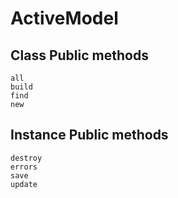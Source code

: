 # ActiveModel

## Class Public methods

```
all
build
find
new
```

## Instance Public methods

```
destroy
errors
save
update
```
